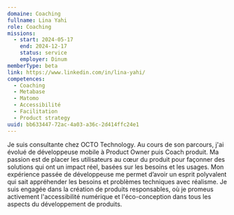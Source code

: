 ```yaml
---
domaine: Coaching
fullname: Lina Yahi
role: Coaching
missions:
  - start: 2024-05-17
    end: 2024-12-17
    status: service
    employer: Dinum
memberType: beta
link: https://www.linkedin.com/in/lina-yahi/
competences:
  - Coaching
  - Metabase
  - Matomo
  - Accessibilité
  - Facilitation
  - Product strategy
uuid: bb633447-72ac-4a03-a36c-2d414ffc24e1
---
```

Je suis consultante chez OCTO Technology. Au cours de son parcours, j'ai évolué de développeuse mobile à Product Owner puis Coach produit. 
Ma passion est de placer les utilisateurs au cœur du produit pour façonner des solutions qui ont un impact réel, basées sur les besoins et les usages. Mon expérience passée de développeuse me permet d’avoir un esprit polyvalent qui sait appréhender les besoins et problèmes techniques avec réalisme.
Je suis engagée dans la création de produits responsables, où je promeus activement l'accessibilité numérique et l'éco-conception dans tous les aspects du développement de produits.
